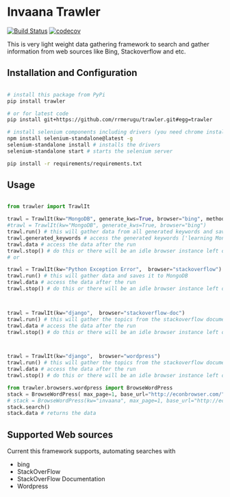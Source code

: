 # Invaana Trawler


[![Build Status](https://travis-ci.org/rrmerugu/trawler.svg?branch=master)](https://travis-ci.org/rrmerugu/trawler)
[![codecov](https://codecov.io/gh/rrmerugu/trawler/branch/master/graph/badge.svg)](https://codecov.io/gh/rrmerugu/trawler)


This is very light weight data gathering framework to search and gather information from web sources like Bing, 
Stackoverflow and etc. 

## Installation and Configuration

```bash

# install this package from PyPi
pip install trawler

# or for latest code
pip install git+https://github.com/rrmerugu/trawler.git#egg=trawler

# install selenium components including drivers (you need chrome installed in your machine)
npm install selenium-standalone@latest -g
selenium-standalone install # installs the drivers 
selenium-standalone start # starts the selenium server

pip install -r requirements/requirements.txt
```



## Usage


```python

from trawler import TrawlIt

trawl = TrawlIt(kw="MongoDB", generate_kws=True, browser="bing", method="requests")
#trawl = TrawlIt(kw="MongoDB", generate_kws=True, browser="bing")
trawl.run() # this will gather data from all generated keywords and saves it to MongoDB
trawl.generated_keywords # access the generated keywords ['learning MongoDB', 'Programming with MongoDB', 'MongoDB tutorials' ] 
trawl.data # access the data after the run
trawl.stop() # do this or there will be an idle browser instance left on your machine
# or 

trawl = TrawlIt(kw="Python Exception Error",  browser="stackoverflow")
trawl.run() # this will gather data and saves it to MongoDB
trawl.data # access the data after the run
trawl.stop() # do this or there will be an idle browser instance left on your machine



trawl = TrawlIt(kw="django",  browser="stackoverflow-doc")
trawl.run() # this will gather the topics from the stackoverflow documentation
trawl.data # access the data after the run
trawl.stop() # do this or there will be an idle browser instance left on your machine



trawl = TrawlIt(kw="django",  browser="wordpress")
trawl.run() # this will gather the topics from the stackoverflow documentation
trawl.data # access the data after the run
trawl.stop() # do this or there will be an idle browser instance left on your machine

from trawler.browsers.wordpress import BrowseWordPress
stack = BrowseWordPress( max_page=1, base_url="http://econbrowser.com/")
# stack = BrowseWordPress(kw="invaana", max_page=1, base_url="http://econbrowser.com")
stack.search()
stack.data # returns the data

```


## Supported Web sources

Current this framework supports, automating searches with 

- bing
- StackOverFlow
- StackOverFlow Documentation
- Wordpress
